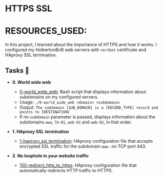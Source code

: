 # HTTPS SSL

# RESOURCES_USED:

In this project, I learned about the importance of HTTPS and how it works. I
configured my HolbertonBnB web servers with `certbot` certificate and HAproxy
SSL termination.

## Tasks :page_with_curl:

- **0. World wide web**

  - [0-world_wide_web](./0-world_wide_web): Bash script that displays
    information about subdomains on my configured servers.
  - Usage: `./0-world_wide_web <domain> <subdomain>`
  - Output: `The subdomain [SUB_DOMAIN] is a [RECORD_TYPE] record and points to [DESTINATION]`
  - If no `subdomain` parameter is passed, displays information about the
    subdomains `www`, `lb-01`, `web-01` and `web-02`, in that order.

- **1. HAproxy SSL termination**

  - [1-haproxy_ssl_termination](./1-haproxy_ssl_termination): HAproxy
    configuration file that accepts encrypted SSL traffic for the subdomain
    `www.` on TCP port 443.

- **2. No loophole in your website traffic**
  - [100-redirect_http_to_https](./100-redirect_http_to_https): HAproxy
    configuration file that automatically redirects HTTP traffic to HTTPS.
